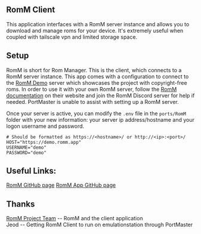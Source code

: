 ## RomM Client
This application interfaces with a RomM server instance and allows you to download and manage roms for your device. It's extremely useful when coupled with tailscale vpn and limited storage space.

## Setup
RomM is short for Rom Manager. This is the client, which connects to a RomM server instance. This app comes with a configuration to connect to the [RomM Demo](https://demo.romm.app/) server which showcases the project with copyright-free roms. In order to use it with your own RomM server, follow the [RomM documentation](https://docs.romm.app/latest/) 
on their website and join the RomM Discord server for help if needed. PortMaster is unable to assist with setting up a RomM server.

Once your server is active, you can modify the `.env` file in the `ports/RomM` folder with your new information: your server ip address/hostname and your logon username and password.

```
# Should be formatted as https://<hostname>/ or http://<ip>:<port>/
HOST="https://demo.romm.app"
USERNAME="demo"
PASSWORD="demo"
```

## Useful Links:
[RomM GitHub page](https://github.com/rommapp/romm)
[RomM App GitHub page](https://github.com/rommapp/muos-app)

## Thanks 
[RomM Project Team](https://romm.app/) -- RomM and the client application  
Jeod -- Getting RomM Client to run on emulationstation through PortMaster